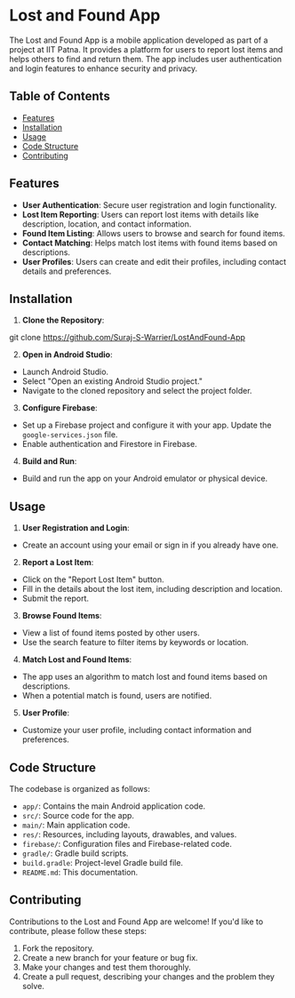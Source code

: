 # Lost and Found App

The Lost and Found App is a mobile application developed as part of a project at IIT Patna. It provides a platform for users to report lost items and helps others to find and return them. The app includes user authentication and login features to enhance security and privacy.

## Table of Contents
- [Features](#features)
- [Installation](#installation)
- [Usage](#usage)
- [Code Structure](#code-structure)
- [Contributing](#contributing)

## Features

- **User Authentication**: Secure user registration and login functionality.
- **Lost Item Reporting**: Users can report lost items with details like description, location, and contact information.
- **Found Item Listing**: Allows users to browse and search for found items.
- **Contact Matching**: Helps match lost items with found items based on descriptions.
- **User Profiles**: Users can create and edit their profiles, including contact details and preferences.

## Installation

1. **Clone the Repository**:

git clone https://github.com/Suraj-S-Warrier/LostAndFound-App

2. **Open in Android Studio**:

- Launch Android Studio.
- Select "Open an existing Android Studio project."
- Navigate to the cloned repository and select the project folder.

3. **Configure Firebase**:

- Set up a Firebase project and configure it with your app. Update the `google-services.json` file.
- Enable authentication and Firestore in Firebase.

4. **Build and Run**:

- Build and run the app on your Android emulator or physical device.

## Usage

1. **User Registration and Login**:
- Create an account using your email or sign in if you already have one.

2. **Report a Lost Item**:
- Click on the "Report Lost Item" button.
- Fill in the details about the lost item, including description and location.
- Submit the report.

3. **Browse Found Items**:
- View a list of found items posted by other users.
- Use the search feature to filter items by keywords or location.

4. **Match Lost and Found Items**:
- The app uses an algorithm to match lost and found items based on descriptions.
- When a potential match is found, users are notified.

5. **User Profile**:
- Customize your user profile, including contact information and preferences.

## Code Structure

The codebase is organized as follows:

- `app/`: Contains the main Android application code.
- `src/`: Source code for the app.
 - `main/`: Main application code.
 - `res/`: Resources, including layouts, drawables, and values.
- `firebase/`: Configuration files and Firebase-related code.
- `gradle/`: Gradle build scripts.
- `build.gradle`: Project-level Gradle build file.
- `README.md`: This documentation.

## Contributing

Contributions to the Lost and Found App are welcome! If you'd like to contribute, please follow these steps:

1. Fork the repository.
2. Create a new branch for your feature or bug fix.
3. Make your changes and test them thoroughly.
4. Create a pull request, describing your changes and the problem they solve.

